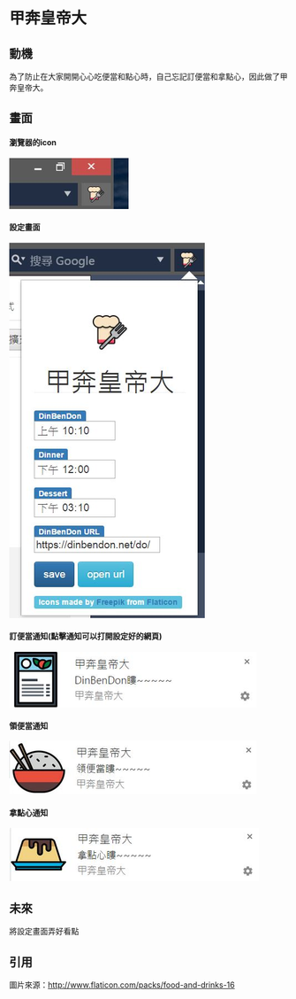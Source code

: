 # 甲奔皇帝大

## 動機
為了防止在大家開開心心吃便當和點心時，自己忘記訂便當和拿點心，因此做了甲奔皇帝大。

## 畫面
#### 瀏覽器的icon
![picture](picture/icon.JPG)  
#### 設定畫面
![picture](picture/setting.JPG)
#### 訂便當通知(點擊通知可以打開設定好的網頁)
![picture](picture/dinbendon_notification.JPG)
#### 領便當通知  
![picture](picture/dinner_notification.JPG)
#### 拿點心通知  
![picture](picture/dessert_notification.JPG)

## 未來
將設定畫面弄好看點

## 引用
圖片來源：<http://www.flaticon.com/packs/food-and-drinks-16>
